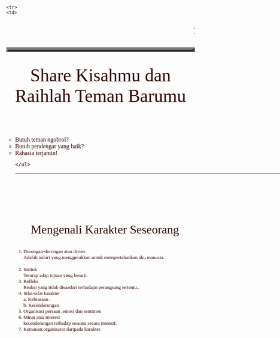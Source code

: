 <html><head><meta http-equiv="Content-Type" content="text/html; charset=ISO-8859-1">
<title>Sanggar Singgah Opie Teta
</title>
</head>


  
<br><br><br><br><br>					
<table width="300" height="12" align="left" border="5">
	<tbody><tr>
	<td>
		<h1 align="center">
		<valign="left">
		<font face="AdineKirnberg">
		<font size="6">
		<font color="330000">
		<b>My Profil</b><br>
                
		</font>
		</font>
		</font>
		
		</valign="left"></h1>
            
                                                        <font face="tahoma">
							<font size="4">
							<p align="center">
							<font color="330000">	
						         <b>
							Low profil and always keep smile it's my style<br>
                                                        Selalu berusaha tersenyum dan bersabar demi yg terbaik<br>
                                                        Ketulusan menjadi keutamaan langkah saya<br>                                                        
							</b>
						
							
							</font>
							</p>
							</font>
							</font> 

	</td>
	</tr>
	<tr>
	<td>
		<h1 align="center">
		<font face="Calibri">
		<font size="5">
		<font color="330000">
		Nama: Novia Ratnasari<br>
		Off : PTI A<br>
		NIM: 110533406970<br>	
		</font>
		</font>
		</font>
		</h1>
	</td>
	</tr>
<tr>
	<td>
		<h1 align="center">
		<valign="left">
		<font face="AdineKirnberg">
		<font size="5">
		<font color="330000">
		<pre><b><a href="http://www.facebook.com/Noviars">My Facebook</a></b></pre>
		</font>
		</font>
		</font>
		
		</valign="left"></h1>
	</td>
	</tr>
<tr>
	<td>
		<h1 align="center">
		<font face="AdineKirnberg">
		<font size="4">
		<font color="330000">
		<pre><b><a href="https://twitter.com/Rs_Novia/">My Twit</a></b></pre>		
		</font>
		</font>
		</font>
		</h1>
	</td>
	</tr>	

	<tr>
	<td>
<marquee direction="center">
		
	</td>
	</tr>

	
	
		

</tbody></table>

<hr>
<font face="AdineKirnberg">
<font size="8">
<font color="330000">
<p align="center">
Share Kisahmu dan Raihlah Teman Barumu
</p>
</font>
</font>
</font>

<br>

<font face="Tahoma">

<font size="3">
<font color="330000">
<p align="center">
	</p><ul type="circle">
		<li>Butuh teman ngobrol?</li>
		<li>Butuh pendengar yang baik?</li>
		<li>Rahasia terjamin!</li>	
			
	</ul>	
<p></p>
</font>
</font>
</font>
<hr color="black" width="750" height="45" align="center"><br><br><br><br><br>
	


<font face="AdineKirnberg">
<font size="6">
<font color="330000">
<p align="center">
	Mengenali Karakter Seseorang
</p>
</font>
</font>
</font>

<font face="Tahoma">
<font size="2">
<font color="330000">
<p align="center">
	
1.	Dorongan-dorongan atau drives<br>
	Adalah naluri yang menggerakkan untuk mempertahankan aku manusia.<br>.
2.	Instink<br>
	Terarap adap tujuan yang berarti.<br>
3.	Refleks<br>
	Reaksi yang tidak disaadari terhadapn perangsang tertentu..<br>
4.	Sifat-sifat karakter<br>
a.	Kebiasaan .<br>
b.	Kecenderungan<br>
5.	Organisasi persaan ,emosi dan sentimen<br>
6.	Minat atau interest <br>
	kecenderungan terhadap sesuatu secara intensif.<br>
7.	Kemauan:organisator daripada karakter.<br>

</p>
</font>

</font>
</font>

</html>

